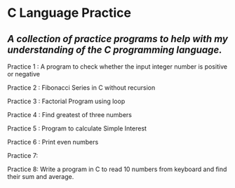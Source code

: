 # C Language Practice 

## *A collection of practice programs to help with my understanding of the C programming language.*

Practice 1 : A program to check whether the input integer number is positive or negative

Practice 2 : Fibonacci Series in C without recursion

Practice 3 : Factorial Program using loop

Practice 4 : Find greatest of three numbers

Practice 5 : Program to calculate Simple Interest

Practice 6 : Print even numbers

Practice 7:

Practice 8: Write a program in C to read 10 numbers from keyboard and find their sum and average.
